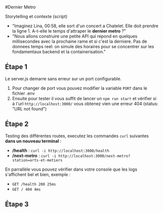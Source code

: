 #Dernier Metro

Storytelling et contexte (script)
- "Imaginez Lina, 00:58, elle sort d'un concert a Chatelet. Elle doit prendre la ligne 1. A-t-elle le temps d'attraper le **dernier metro** ?"
- "Nous allons construire une petite API qui repond en quelques millisecondes avec la prochaine rame et si c'est la derniere. Pas de donnees temps reel: on simule des horaires pour se concentrer sur les fondamentaux backend et la containerisation."

## Étape 1
Le server.js demarre sans erreur sur un port configurable. 
1) Pour changer de port vous pouvez modifier la variable `PORT` dans le fichier .env
2) Ensuite pour tester il vous suffit de lancer un `npm run start` et vérifier si à l'url `http://localhost:3000/` vous obtenez vien une erreur 404 (status:	"URL not found")

## Étape 2
Testing des différentes routes, executez les commandes `curl` suivantes **dans un nouveau terminal** : 
- **/health** : `curl -i http://localhost:3000/health` 
- **/next-metro** : `curl -i http://localhost:3000/next-metro?station=arts-et-metiers`

En parrallèle vous pouvez vérifier dans votre console que les logs s'affichent bel et bien, exemple : 
- `GET /health 200 25ms`
- `GET / 404 4ms` 

## Étape 3


